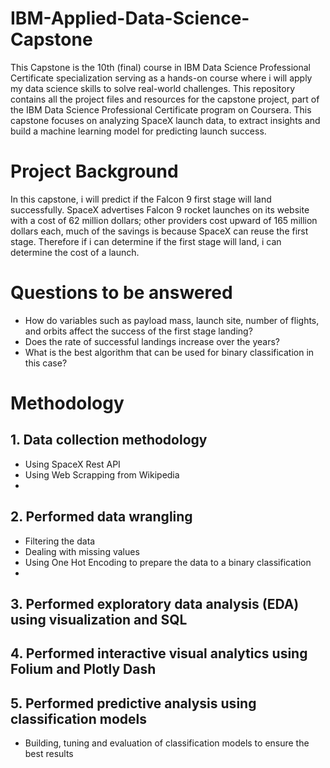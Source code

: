 # IBM-Applied-Data-Science-Capstone

This Capstone is the 10th (final) course in IBM Data Science Professional Certificate specialization serving as a hands-on course where i will apply my data science skills to solve real-world challenges. This repository contains all the project files and resources for the capstone project, part of the IBM Data Science Professional Certificate program on Coursera. This capstone focuses on analyzing SpaceX launch data, to extract insights and build a machine learning model for predicting launch success.



# Project Background
In this capstone, i will predict if the Falcon 9 first stage will land successfully. SpaceX advertises Falcon 9 rocket launches on its website with a cost of 62 million dollars; other providers cost upward of 165 million dollars each, much of the savings is because SpaceX can reuse the first stage. Therefore if i can determine if the first stage will land, i can determine the cost of a launch.

# Questions to be answered
- How do variables such as payload mass, launch site, number of flights, and orbits affect the success of the first stage landing?
- Does the rate of successful landings increase over the years?
- What is the best algorithm that can be used for binary classification in this case?

# Methodology
## 1. Data collection methodology
- Using SpaceX Rest API
- Using Web Scrapping from Wikipedia
- 
## 2. Performed data wrangling
- Filtering the data
- Dealing with missing values
- Using One Hot Encoding to prepare the data to a binary classification
- 
## 3. Performed exploratory data analysis (EDA) using visualization and SQL

## 4. Performed interactive visual analytics using Folium and Plotly Dash

## 5. Performed predictive analysis using classification models
- Building, tuning and evaluation of classification models to ensure the best results
